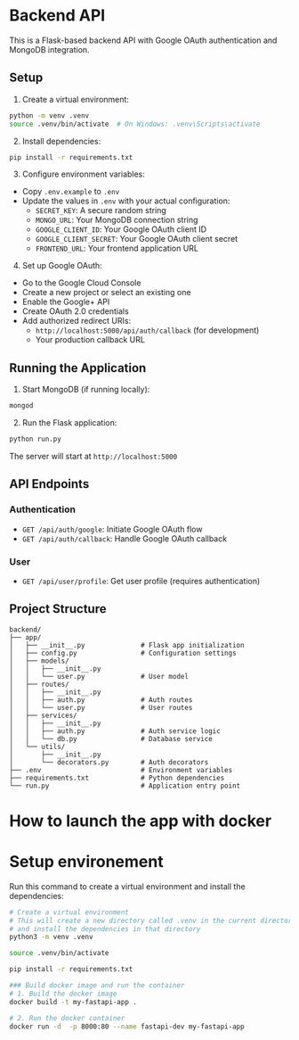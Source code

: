 # Backend API

This is a Flask-based backend API with Google OAuth authentication and MongoDB integration.

## Setup

1. Create a virtual environment:
```bash
python -m venv .venv
source .venv/bin/activate  # On Windows: .venv\Scripts\activate
```

2. Install dependencies:
```bash
pip install -r requirements.txt
```

3. Configure environment variables:
- Copy `.env.example` to `.env`
- Update the values in `.env` with your actual configuration:
  - `SECRET_KEY`: A secure random string
  - `MONGO_URL`: Your MongoDB connection string
  - `GOOGLE_CLIENT_ID`: Your Google OAuth client ID
  - `GOOGLE_CLIENT_SECRET`: Your Google OAuth client secret
  - `FRONTEND_URL`: Your frontend application URL

4. Set up Google OAuth:
- Go to the Google Cloud Console
- Create a new project or select an existing one
- Enable the Google+ API
- Create OAuth 2.0 credentials
- Add authorized redirect URIs:
  - `http://localhost:5000/api/auth/callback` (for development)
  - Your production callback URL

## Running the Application

1. Start MongoDB (if running locally):
```bash
mongod
```

2. Run the Flask application:
```bash
python run.py
```

The server will start at `http://localhost:5000`

## API Endpoints

### Authentication
- `GET /api/auth/google`: Initiate Google OAuth flow
- `GET /api/auth/callback`: Handle Google OAuth callback

### User
- `GET /api/user/profile`: Get user profile (requires authentication)

## Project Structure
```
backend/
├── app/
│   ├── __init__.py              # Flask app initialization
│   ├── config.py                # Configuration settings
│   ├── models/
│   │   ├── __init__.py
│   │   └── user.py              # User model
│   ├── routes/
│   │   ├── __init__.py
│   │   ├── auth.py              # Auth routes
│   │   └── user.py              # User routes
│   ├── services/
│   │   ├── __init__.py
│   │   ├── auth.py              # Auth service logic
│   │   └── db.py                # Database service
│   └── utils/
│       ├── __init__.py
│       └── decorators.py        # Auth decorators
├── .env                         # Environment variables
├── requirements.txt             # Python dependencies
└── run.py                       # Application entry point
```

# How to launch the app with docker

# Setup environement

Run this command to create a virtual environment and install the dependencies:

```bash
# Create a virtual environment
# This will create a new directory called .venv in the current directory
# and install the dependencies in that directory
python3 -m venv .venv

source .venv/bin/activate

pip install -r requirements.txt

### Build docker image and run the container
# 1. Build the docker image
docker build -t my-fastapi-app .

# 2. Run the docker container
docker run -d  -p 8000:80 --name fastapi-dev my-fastapi-app

